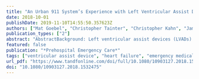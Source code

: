 ```yaml
---
title: "An Urban 911 System’s Experience with Left Ventricular Assist Device Patients"
date: 2018-10-01
publishDate: 2019-11-10T14:55:50.357623Z
authors: ["Mat Goebel", "Christopher Tainter", "Christopher Kahn", "James V. Dunford", "John Serra", "Jodie Pierce", "J. Joelle Donofrio"]
publication_types: ["2"]
abstract: "AbstractBackground: Left ventricular assist devices (LVADs) are used with increasing frequency and left in place for longer periods of time. Prior publications have focused on the mechanics of troubleshooting the device itself. We aim to describe the epidemiology of LVAD patient presentations to emergency medical services (EMS), prehospital assessments and interventions, and hospital outcomes.Methods: This is a retrospective chart review of known LVAD patients belonging to a single academic center’s heart failure program who activated the 9-1-1 system and were transported by an urban EMS system to one of the center’s two emergency departments between January 2012 and December 2015. Identifying demographics were used to query the electronic medical record of the responding city fire agency and contracted transporting ambulance service. Two reviewers abstracted prehospital chief complaint, vital signs, assessments, and interventions. Emergency department and hospital outcomes were retrieved separately.Resul..."
featured: false
publication: "*Prehospital Emergency Care*"
tags: ["ventricular assist device", "heart failure", "emergency medical services", "LVAD", "heart-assist devices", "CHF", "ventricular assist device", "CHF", "Heart-assist devices"]
url_pdf: "https://www.tandfonline.com/doi/full/10.1080/10903127.2018.1532475"
doi: "10.1080/10903127.2018.1532475"
---
```


